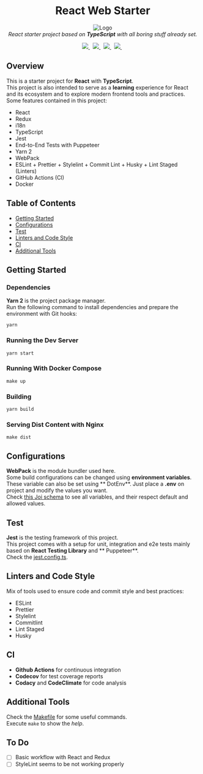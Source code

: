 <h1 align="center">React Web Starter</h1>

<p align="center">
    <img src="docs/assets/logo.png" alt="Logo" />
    <br/>
    <i>React starter project based on <strong>TypeScript</strong> with all boring stuff already set.</i>
</p>

<p align="center">
  <a href="https://github.com/vitorsalgado/react-web-starter/actions/workflows/ci.yml">
    <img src="https://github.com/vitorsalgado/react-web-starter/actions/workflows/ci.yml/badge.svg">
  </a>&nbsp
  <a href="https://codecov.io/gh/vitorsalgado/react-web-starter">
    <img src="https://codecov.io/gh/vitorsalgado/react-web-starter/branch/master/graph/badge.svg?token=BB87R38Z87"/>
  </a>&nbsp
  <a href="https://codeclimate.com/github/vitorsalgado/react-web-starter/maintainability">
    <img src="https://api.codeclimate.com/v1/badges/126ad2708eb60164e6de/maintainability" />
  </a>&nbsp
  <a href="https://github.com/prettier/prettier">
    <img src="https://img.shields.io/badge/code_style-prettier-ff69b4.svg?style=flat-square"/>
  </a>&nbsp
</p>

## Overview

This is a starter project for **React** with **TypeScript**.  
This project is also intended to serve as a **learning** experience for React and its ecosystem and to explore modern
frontend tools and practices.  
Some features contained in this project:

- React
- Redux
- i18n
- TypeScript
- Jest
- End-to-End Tests with Puppeteer
- Yarn 2
- WebPack
- ESLint + Prettier + Stylelint + Commit Lint + Husky + Lint Staged (Linters)
- GitHub Actions (CI)
- Docker

## Table of Contents

- [Getting Started](#getting-started)
- [Configurations](#configurations)
- [Test](#test)
- [Linters and Code Style](#linters-and-code-style)
- [CI](#ci)
- [Additional Tools](#additional-tools)

## Getting Started

### Dependencies

**Yarn 2** is the project package manager.  
Run the following command to install dependencies and prepare the environment with Git hooks:

```
yarn
```

### Running the Dev Server

```
yarn start
```

### Running With Docker Compose

```
make up
```

### Building

```
yarn build
```

### Serving Dist Content with Nginx

```
make dist
```

## Configurations

**WebPack** is the module bundler used here.  
Some build configurations can be changed using **environment variables**. These variable can also be set using **
DotEnv**. Just place a **.env** on project and modify the values you want.     
Check [this Joi schema](configs/envvars/index.js) to see all variables, and their respect default and allowed values.

## Test

**Jest** is the testing framework of this project.  
This project comes with a setup for unit, integration and e2e tests mainly based on **React Testing Library** and **
Puppeteer**.  
Check the [jest.config.ts](jest.config.ts).

## Linters and Code Style

Mix of tools used to ensure code and commit style and best practices:

- ESLint
- Prettier
- Stylelint
- Commitlint
- Lint Staged
- Husky

## CI

- **Github Actions** for continuous integration
- **Codecov** for test coverage reports
- **Codacy** and **CodeClimate** for code analysis

## Additional Tools

Check the [Makefile](Makefile) for some useful commands.  
Execute `make` to show the _help_.

## To Do

- [ ] Basic workflow with React and Redux
- [ ] StyleLint seems to be not working properly
